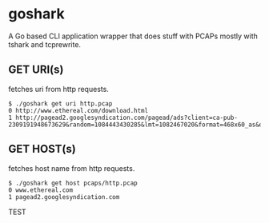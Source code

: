 # goshark
A Go based CLI application wrapper that does stuff with PCAPs mostly with tshark and tcprewrite.

## GET URI(s)
fetches uri from http requests.
```aidl
$ ./goshark get uri http.pcap 
0 http://www.ethereal.com/download.html
1 http://pagead2.googlesyndication.com/pagead/ads?client=ca-pub-2309191948673629&random=1084443430285&lmt=1082467020&format=468x60_as&output=html&url=http%3A%2F%2Fwww.ethereal.com%2Fdownload.html&color_bg=FFFFFF&color_text=333333&color_link=000000&color_url=666633&color_border=666633
```

## GET HOST(s)
fetches host name from http requests.
```
$ ./goshark get host pcaps/http.pcap 
0 www.ethereal.com
1 pagead2.googlesyndication.com
```
TEST
